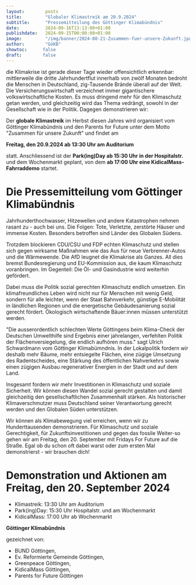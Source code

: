 ```yaml
---
layout:        posts
title:         "Globaler Klimastreik am 20.9.2024"
subtitle:      "Pressemitteilung des Göttinger Klimabündnis"
date:          2024-09-16T13:13:00+01:00
publishdate:   2024-09-15T00:00:00+01:00
image:         "/img/banner/2024-08-21-Zusammen-fuer-unsere-Zukunft.jpg"
author:        "GöKB"
showtoc:      false
draft:        false
---
```


die Klimakrise ist gerade dieser Tage wieder offensichtlich erkennbar: mittlerweile die dritte Jahrhundertflut innerhalb von zwölf Monaten bedroht die Menschen in Deutschland, zig-Tausende Brände überall auf der Welt. Die Versicherungswirtschaft verzeichnet immer gigantischere volkswirtschaftliche Kosten. Es muss dringend mehr für den Klimaschutz getan werden, und gleichzeitig wird das Thema vedrängt, sowohl in der Gesellschaft wie in der Politik.
Dagegen demonstrieren wir:

Der **globale Klimastreik** im Herbst diesen Jahres wird organisiert vom Göttinger Klimabündnis
und den Parents for Future unter dem Motto "Zusammen für unsere Zukunft" und findet am 

**Freitag, den 20.9.2024 ab 13:30 Uhr am Auditorium**

statt. Anschliessend ist der **Park(ing)Day ab 15:30 Uhr in der Hospitalstr.** und dem Wochenmarkt geplant, von dem
**ab 17:00 Uhr eine KidicalMass-Fahrraddemo** startet. 

# Die Pressemitteilung vom Göttinger Klimabündnis

Jahrhunderthochwasser, Hitzewellen und andere Katastrophen nehmen rasant zu - auch bei uns. Die Folgen: Tote, Verletzte, zerstörte Häuser und immense Kosten. Besonders betroffen sind Länder des Globalen Südens. 

Trotzdem blockieren CDU/CSU und FDP echten Klimaschutz und stellen sich gegen wirksame Maßnahmen wie das Aus für neue Verbrenner-Autos und die Wärmewende. Die AfD leugnet die Klimakrise als Ganzes. All dies bremst Bundesregierung und EU-Kommission aus, die kaum Klimaschutz voranbringen. Im Gegenteil: Die Öl- und Gasindustrie wird weiterhin gefördert. 

Dabei muss die Politik sozial gerechten Klimaschutz endlich umsetzen. Ein klimafreundliches Leben wird nicht nur für Menschen mit wenig Geld, sondern für alle leichter, wenn der Staat Bahnverkehr, günstige E-Mobilität in ländlichen Regionen und die energetische Gebäudesanierung sozial gerecht fördert. Ökologisch wirtschaftende Bäuer:innen müssen unterstützt werden. 

"Die ausserordentlich schlechten Werte Göttingens beim Klima-Check der Deutschen Umwelthilfe sind Ergebnis einer jahrelangen, verfehlten Politik der Flächenversiegelung, die endlich aufhören muss." sagt Ulrich Schwardmann vom Göttinger Klimabümndnis. In der Lokalpolitik fordern wir deshalb mehr Bäume, mehr entsiegelte Flächen, eine zügige Umsetzung des Radentscheides, eine Stärkung des öffentlichen Nahverkehrs sowie einen zügigen Ausbau regenerativer Energien in der Stadt und auf dem Land. 

Insgesamt fordern wir mehr Investitionen in Klimaschutz und soziale Sicherheit. Wir können diesen Wandel sozial gerecht gestalten und damit gleichzeitig den gesellschaftlichen Zusammenhalt stärken. Als historischer Klimaverschmutzer muss Deutschland seiner Verantwortung gerecht werden und den Globalen Süden unterstützen. 

Wir können als Klimabewegung viel erreichen, wenn wir zu Hunderttausenden demonstrieren. Für Klimaschutz und soziale Gerechtigkeit, für Zukunftsinvestitionen und gegen das fossile Weiter-so gehen wir am Freitag, den 20. September mit Fridays For Future auf die Straße. Egal ob du schon oft dabei warst oder zum ersten Mal demonstrierst - wir brauchen dich! 

# Demonstration und Aktionen am Freitag, den 20. September 2024 
- Klimastreik: 13:30 Uhr am Auditorium 
- Park(ing)Day: 15:30 Uhr Hospitalstr. und am Wochenmarkt 
- KidicalMass: 17:00 Uhr ab Wochenmarkt 

**Göttinger Klimabündnis** 

gezeichnet von: 
- BUND Göttingen, 
- Ev. Reformierte Gemeinde Göttingen,
- Greenpeace Göttingen, 
- KidicalMass Göttingen, 
- Parents for Future Göttingen

